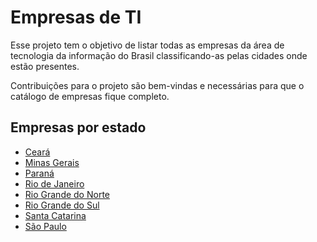 # Empresas de TI

Esse projeto tem o objetivo de listar todas as empresas da área de tecnologia da informação do Brasil classificando-as pelas cidades onde estão presentes.

Contribuições para o projeto são bem-vindas e necessárias para que o catálogo de empresas fique completo.

## Empresas por estado

* [Ceará](/ceara.md)
* [Minas Gerais](/minas-gerais.md)
* [Paraná](/parana.md)
* [Rio de Janeiro](/rio-de-janeiro.md)
* [Rio Grande do Norte](/rio-grande-do-norte.md)
* [Rio Grande do Sul](/rio-grande-do-sul.md)
* [Santa Catarina](/santa-catarina.md)
* [São Paulo](/sao-paulo.md)
